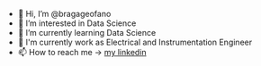 - 👋 Hi, I’m @bragageofano
- 👀 I’m interested in Data Science
- 🌱 I’m currently learning Data Science
- 💞️ I'm currently work as Electrical and Instrumentation Engineer
- 📫 How to reach me -> [my linkedin](https://www.linkedin.com/in/bragageofano/)

<!---
bragageofano/bragageofano is a ✨ special ✨ repository because its `README.md` (this file) appears on your GitHub profile.
You can click the Preview link to take a look at your changes.
--->
